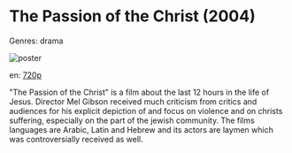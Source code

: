 # The Passion of the Christ (2004)

Genres: drama

![poster](http://image.tmdb.org/t/p/w500/oFuLM1EaKhi1WNWiTjQ1HKIZ1Eg.jpg)

en:
  [720p](magnet:?xt=urn:btih:B260DC3ECDC4CB75B4B76768878984612CC6D52B&tr=udp://glotorrents.pw:6969/announce&tr=udp://tracker.opentrackr.org:1337/announce&tr=udp://torrent.gresille.org:80/announce&tr=udp://tracker.openbittorrent.com:80&tr=udp://tracker.coppersurfer.tk:6969&tr=udp://tracker.leechers-paradise.org:6969&tr=udp://p4p.arenabg.ch:1337&tr=udp://tracker.internetwarriors.net:1337)
  


"The Passion of the Christ" is a film about the last 12 hours in the life of Jesus. Director Mel Gibson received much criticism from critics and audiences for his explicit depiction of and focus on violence and on christs suffering, especially on the part of the jewish community. The films languages are Arabic, Latin and Hebrew and its actors are laymen which was controversially received as well.